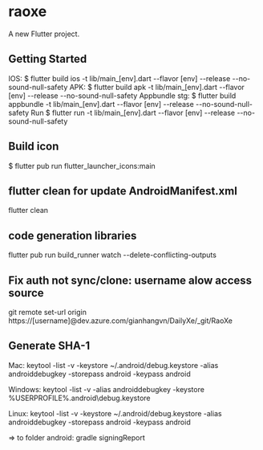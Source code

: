 # raoxe

A new Flutter project.

## Getting Started

IOS: $ flutter build ios -t lib/main_[env].dart --flavor [env] --release --no-sound-null-safety
APK: $ flutter build apk -t lib/main_[env].dart --flavor [env] --release --no-sound-null-safety
Appbundle stg: $ flutter build appbundle -t lib/main_[env].dart --flavor [env] --release --no-sound-null-safety
Run $ flutter run -t lib/main_[env].dart --flavor [env] --release --no-sound-null-safety

## Build icon
$ flutter pub run flutter_launcher_icons:main

## flutter clean for update AndroidManifest.xml
flutter clean

## code generation libraries
flutter pub run build_runner watch --delete-conflicting-outputs
## Fix auth not sync/clone: username alow access source
git remote set-url origin https://[username]@dev.azure.com/gianhangvn/DailyXe/_git/RaoXe
## Generate SHA-1
Mac: keytool -list -v -keystore ~/.android/debug.keystore -alias androiddebugkey -storepass android -keypass android

Windows: keytool -list -v -alias androiddebugkey -keystore %USERPROFILE%\.android\debug.keystore 

Linux: keytool -list -v -keystore ~/.android/debug.keystore -alias androiddebugkey -storepass android -keypass android

=> to folder android: gradle signingReport